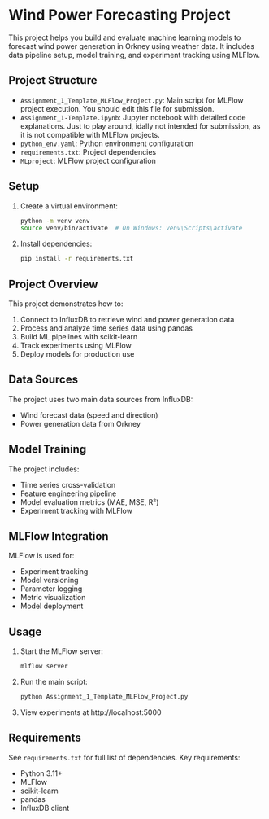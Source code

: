 # Wind Power Forecasting Project

This project helps you build and evaluate machine learning models to forecast wind power generation in Orkney using weather data. It includes data pipeline setup, model training, and experiment tracking using MLFlow.

## Project Structure

- `Assignment_1_Template_MLFlow_Project.py`: Main script for MLFlow project execution. You should edit this file for submission.
- `Assignment_1-Template.ipynb`: Jupyter notebook with detailed code explanations. Just to play around, idally not intended for submission, as it is not compatible with MLFlow projects.
- `python_env.yaml`: Python environment configuration
- `requirements.txt`: Project dependencies
- `MLproject`: MLFlow project configuration

## Setup

1. Create a virtual environment:
   ```bash
   python -m venv venv
   source venv/bin/activate  # On Windows: venv\Scripts\activate
   ```

2. Install dependencies:
   ```bash
   pip install -r requirements.txt
   ```

## Project Overview

This project demonstrates how to:

1. Connect to InfluxDB to retrieve wind and power generation data
2. Process and analyze time series data using pandas
3. Build ML pipelines with scikit-learn
4. Track experiments using MLFlow
5. Deploy models for production use

## Data Sources

The project uses two main data sources from InfluxDB:
- Wind forecast data (speed and direction)
- Power generation data from Orkney

## Model Training

The project includes:
- Time series cross-validation
- Feature engineering pipeline
- Model evaluation metrics (MAE, MSE, R²)
- Experiment tracking with MLFlow

## MLFlow Integration

MLFlow is used for:
- Experiment tracking
- Model versioning
- Parameter logging
- Metric visualization
- Model deployment

## Usage

1. Start the MLFlow server:
   ```bash
   mlflow server
   ```

2. Run the main script:
   ```bash
   python Assignment_1_Template_MLFlow_Project.py
   ```

3. View experiments at http://localhost:5000

## Requirements

See `requirements.txt` for full list of dependencies. Key requirements:
- Python 3.11+
- MLFlow
- scikit-learn
- pandas
- InfluxDB client
